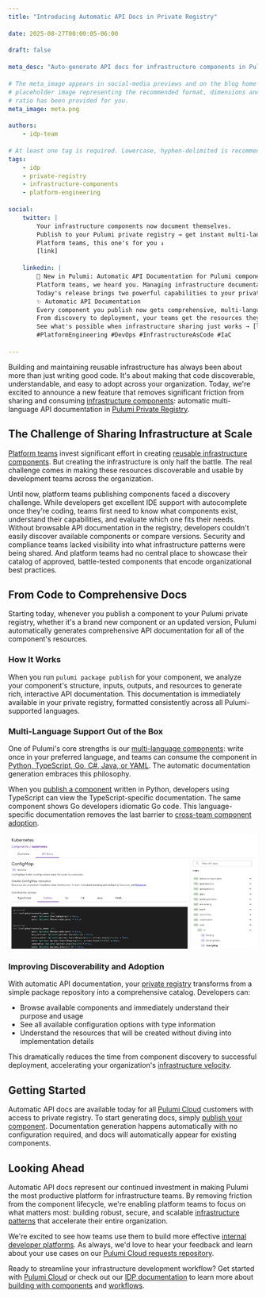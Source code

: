 ```yaml
---
title: "Introducing Automatic API Docs in Private Registry"

date: 2025-08-27T00:00:05-06:00

draft: false

meta_desc: "Auto-generate API docs for infrastructure components in Pulumi Private Registry."

# The meta_image appears in social-media previews and on the blog home page. A
# placeholder image representing the recommended format, dimensions and aspect
# ratio has been provided for you.
meta_image: meta.png

authors:
    - idp-team

# At least one tag is required. Lowercase, hyphen-delimited is recommended.
tags:
    - idp
    - private-registry
    - infrastructure-components
    - platform-engineering

social:
    twitter: |
        Your infrastructure components now document themselves.
        Publish to your Pulumi private registry → get instant multi-language API docs.
        Platform teams, this one's for you ↓ 
        [link]

    linkedin: |
        🚀 New in Pulumi: Automatic API Documentation for Pulumi components
        Platform teams, we heard you. Managing infrastructure documentation shouldn't slow you down.
        Today's release brings two powerful capabilities to your private registry:
        ✨ Automatic API Documentation
        Every component you publish now gets comprehensive, multi-language API docs, automatically generated and always in sync. Your Python components show TypeScript developers TypeScript examples. No manual documentation needed.
        From discovery to deployment, your teams get the resources they need without the friction.
        See what's possible when infrastructure sharing just works → [link]
        #PlatformEngineering #DevOps #InfrastructureAsCode #IaC

---
```


Building and maintaining reusable infrastructure has always been about more than just writing good code. It's about making that code discoverable, understandable, and easy to adopt across your organization. Today, we're excited to announce a new feature that removes significant friction from sharing and consuming [infrastructure components](/docs/concepts/resources/components/): automatic multi-language API documentation in [Pulumi Private Registry](/docs/idp/get-started/private-registry/).

<!--more-->

## The Challenge of Sharing Infrastructure at Scale

[Platform teams](/product/internal-developer-platforms/) invest significant effort in creating [reusable infrastructure components](/docs/idp/best-practices/patterns/). But creating the infrastructure is only half the battle. The real challenge comes in making these resources discoverable and usable by development teams across the organization.

Until now, platform teams publishing components faced a discovery challenge. While developers get excellent IDE support with autocomplete once they're coding, teams first need to know what components exist, understand their capabilities, and evaluate which one fits their needs. Without browsable API documentation in the registry, developers couldn't easily discover available components or compare versions. Security and compliance teams lacked visibility into what infrastructure patterns were being shared. And platform teams had no central place to showcase their catalog of approved, battle-tested components that encode organizational best practices.

## From Code to Comprehensive Docs

Starting today, whenever you publish a component to your Pulumi private registry, whether it's a brand new component or an updated version, Pulumi automatically generates comprehensive API documentation for all of the component's resources.

### How It Works

When you run `pulumi package publish` for your component, we analyze your component's structure, inputs, outputs, and resources to generate rich, interactive API documentation. This documentation is immediately available in your private registry, formatted consistently across all Pulumi-supported languages.

### Multi-Language Support Out of the Box

One of Pulumi's core strengths is our [multi-language components](/blog/pulumi-components/): write once in your preferred language, and teams can consume the component in [Python, TypeScript, Go, C#, Java, or YAML](/docs/languages-sdks/). The automatic documentation generation embraces this philosophy.

When you [publish a component](/docs/idp/get-started/publishing-from-github-actions/) written in Python, developers using TypeScript can view the TypeScript-specific documentation. The same component shows Go developers idiomatic Go code. This language-specific documentation removes the last barrier to [cross-team component adoption](/docs/idp/best-practices/patterns/components-using-other-components/).

![Multi-language component support](multi-lang-apis.jpg)

### Improving Discoverability and Adoption

With automatic API documentation, your [private registry](/blog/announcing-pulumi-private-registry/) transforms from a simple package repository into a comprehensive catalog. Developers can:

* Browse available components and immediately understand their purpose and usage
* See all available configuration options with type information
* Understand the resources that will be created without diving into implementation details

This dramatically reduces the time from component discovery to successful deployment, accelerating your organization's [infrastructure velocity](/blog/platform-engineering-pillars-2/).

## Getting Started

Automatic API docs are available today for all [Pulumi Cloud](/product/pulumi-cloud/) customers with access to private registry. To start generating docs, simply [publish your component](/docs/idp/get-started/private-registry/#publishing-components). Documentation generation happens automatically with no configuration required, and docs will automatically appear for existing components.

## Looking Ahead

Automatic API docs represent our continued investment in making Pulumi the most productive platform for infrastructure teams. By removing friction from the component lifecycle, we're enabling platform teams to focus on what matters most: building robust, secure, and scalable [infrastructure patterns](/docs/idp/best-practices/patterns/) that accelerate their entire organization.

We're excited to see how teams use them to build more effective [internal developer platforms](/blog/announcing-pulumi-idp/). As always, we'd love to hear your feedback and learn about your use cases on our [Pulumi Cloud requests repository](https://github.com/pulumi/pulumi-cloud-requests).

Ready to streamline your infrastructure development workflow? Get started with [Pulumi Cloud](https://app.pulumi.com/signup) or check out our [IDP documentation](/docs/idp/get-started/) to learn more about [building with components](/docs/idp/best-practices/four-factors/) and [workflows](/docs/idp/get-started/workflows/).
